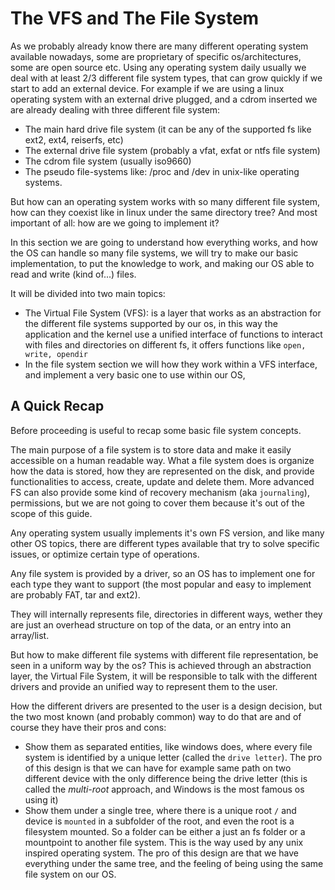 # The VFS and The File System

As we probably already know there are many different operating system available nowadays, some are proprietary of specific os/architectures, some are open source etc. Using any operating system daily usually we deal with at least 2/3 different file system types, that can grow quickly if we start to add an external device. For example if we are using a linux operating system with an external drive plugged, and a cdrom inserted we are already dealing with three different file system: 

* The main hard drive file system (it can be any of the supported fs like ext2, ext4, reiserfs, etc) 
* The external drive file system (probably a vfat, exfat or ntfs file system)
* The cdrom file system (usually iso9660)
* The pseudo file-systems like: /proc and /dev in unix-like operating systems.

But how can an operating system works with so many different file system, how can they coexist like in linux under the same directory tree? And most important of all: how are we going to implement it?

In this section we are going to understand how everything works, and how the OS can handle so many file systems, we will try to make our basic implementation, to put the knowledge to work, and making our OS able to read and write (kind of...) files. 

It will be divided into two main topics: 

* The Virtual File System (VFS): is a layer that works as an abstraction for the different file systems supported by our os, in this way the application and the kernel use a unified interface of functions to interact with files and directories on different fs, it offers functions like `open, write, opendir`
* In the file system section we will how they work within a VFS interface, and implement a very basic one to use within our OS,

## A Quick Recap

Before proceeding is useful to recap some basic file system concepts.

The main purpose of a file system is to store data and make it easily accessible on a human readable way. What a file system does is organize how the data is stored, how they are represented on the disk, and provide functionalities to access, create, update and delete them. More advanced FS can also provide some kind of recovery mechanism (aka `journaling`), permissions,  but we are not going to cover them because it's out of the scope of this guide. 

Any operating system usually implements it's own FS version, and like many other OS topics, there are different types available that try to solve specific issues, or optimize certain type of operations. 

Any file system is provided by a driver, so an OS has to implement one for each type they want to support (the most popular and easy to implement are probably FAT, tar and ext2).

They will internally represents file, directories in different ways, wether they are just an overhead structure on top of the data, or an entry into an array/list. 

But how to make different file systems with different file representation, be seen in a uniform way by the os? This is achieved through an abstraction layer, the Virtual File System, it will be responsible to talk with the different drivers and provide an unified way to represent them to the user. 

How the different drivers are presented to the user is a design decision, but the two most known (and probably common) way to do that are and of course they have their pros and cons:

* Show them as separated entities, like windows does, where every file system is identified by a unique letter (called the `drive letter`). The pro of this design is that we can have for example same path on two different device with the only difference being the drive letter (this is called the *multi-root* approach, and Windows is the most famous os using it)
* Show them under a single tree, where there is a unique root `/` and device is `mounted` in a subfolder of the root, and even the root is a filesystem mounted. So a folder can be either a just an fs folder or a mountpoint to another file system.  This is the way used by any unix inspired operating system. The pro of this design are that we have everything under the same tree, and the feeling of being using the same file system on our OS.
